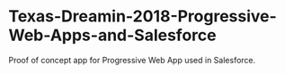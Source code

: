 # Texas-Dreamin-2018-Progressive-Web-Apps-and-Salesforce
Proof of concept app for Progressive Web App used in Salesforce. 
